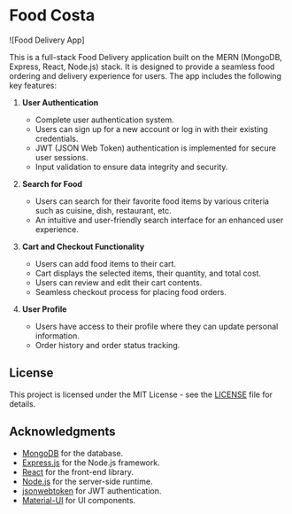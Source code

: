 # Food Costa

![Food Delivery App]

This is a full-stack Food Delivery application built on the MERN (MongoDB, Express, React, Node.js) stack. It is designed to provide a seamless food ordering and delivery experience for users. The app includes the following key features:

1. **User Authentication**
   - Complete user authentication system.
   - Users can sign up for a new account or log in with their existing credentials.
   - JWT (JSON Web Token) authentication is implemented for secure user sessions.
   - Input validation to ensure data integrity and security.

2. **Search for Food**
   - Users can search for their favorite food items by various criteria such as cuisine, dish, restaurant, etc.
   - An intuitive and user-friendly search interface for an enhanced user experience.

3. **Cart and Checkout Functionality**
   - Users can add food items to their cart.
   - Cart displays the selected items, their quantity, and total cost.
   - Users can review and edit their cart contents.
   - Seamless checkout process for placing food orders.

4. **User Profile**
   - Users have access to their profile where they can update personal information.
   - Order history and order status tracking.

## License

This project is licensed under the MIT License - see the [LICENSE](LICENSE) file for details.

## Acknowledgments

- [MongoDB](https://www.mongodb.com/) for the database.
- [Express.js](https://expressjs.com/) for the Node.js framework.
- [React](https://reactjs.org/) for the front-end library.
- [Node.js](https://nodejs.org/) for the server-side runtime.
- [jsonwebtoken](https://www.npmjs.com/package/jsonwebtoken) for JWT authentication.
- [Material-UI](https://material-ui.com/) for UI components.
